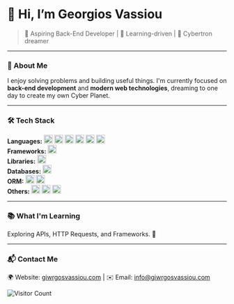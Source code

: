 # 👋 Hi, I’m Georgios Vassiou

> 🚀 Aspiring Back-End Developer | 🧠 Learning-driven | 🤖 Cybertron dreamer

---

### 🧠 About Me
I enjoy solving problems and building useful things. I'm currently focused on **back-end development** and **modern web technologies**, dreaming to one day to create my own Cyber Planet.

---

### 🛠 Tech Stack
**Languages:** <img src="https://img.shields.io/badge/Java-%23ED8B00.svg?style=flat&logo=java&logoColor=white" height="20"/> <img src="https://img.shields.io/badge/C%20-%2300599C.svg?style=flat&logo=c&logoColor=white" height="20"/> <img src="https://img.shields.io/badge/C++-%2300599C.svg?style=flat&logo=c%2B%2B&logoColor=white" height="20"/> <img src="https://img.shields.io/badge/Python-%233776AB.svg?style=flat&logo=python&logoColor=white" height="20"/> <img src="https://img.shields.io/badge/C%23-%23239120.svg?style=flat&logo=c-sharp&logoColor=white" height="20"/> <img src="https://img.shields.io/badge/PHP-%23777BB4.svg?style=flat&logo=php&logoColor=white" height="20"/>  
**Frameworks:** <img src="https://img.shields.io/badge/Spring%20Boot-%236DB33F.svg?style=flat&logo=spring-boot&logoColor=white" height="20"/>  
**Libraries:** <img src="https://img.shields.io/badge/React-%2361DAFB.svg?style=flat&logo=react&logoColor=black" height="20"/>  
**Databases:** <img src="https://img.shields.io/badge/SQL-%2300758F.svg?style=flat&logo=MySQL&logoColor=white" height="20"/>  
**ORM:** <img src="https://img.shields.io/badge/Hibernate-%233A3845.svg?style=flat&logo=hibernate&logoColor=white" height="20"/> <img src="https://img.shields.io/badge/JPA-%23FF8C92.svg?style=flat" height="20"/>  
**Others:** <img src="https://img.shields.io/badge/Git-%23F05033.svg?style=flat&logo=git&logoColor=white" height="20"/> <img src="https://img.shields.io/badge/REST%20APIs-%23000000.svg?style=flat" height="20"/> <img src="https://img.shields.io/badge/HTTP%20Requests-%233A75C4.svg?style=flat" height="20"/>

---

### 📚 What I'm Learning  
Exploring APIs, HTTP Requests, and Frameworks. 🧩

---

### 📬 Contact Me
🌍 Website: [giwrgosvassiou.com](https://giwrgosvassiou.com) | ✉️ Email: [info@giwrgosvassiou.com](mailto:info@giwrgosvassiou.com)




![Visitor Count](https://komarev.com/ghpvc/?username=GeorgiosVs&style=flat&color=blue)


<!---
GeorgiosVs/GeorgiosVs is a ✨ special ✨ repository because its `README.md` (this file) appears on your GitHub profile.
You can click the Preview link to take a look at your changes.
--->
